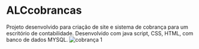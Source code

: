 # ALCcobrancas
 Projeto desenvolvido para criação de site e sistema de cobrança para um escritório de contabilidade. Desenvolvido com java script, CSS, HTML, com banco de dados MYSQL.
![cobrança 1](https://user-images.githubusercontent.com/105597238/168621519-1870edd5-f6f5-4ead-a9d2-be5360d5d975.jpg)
